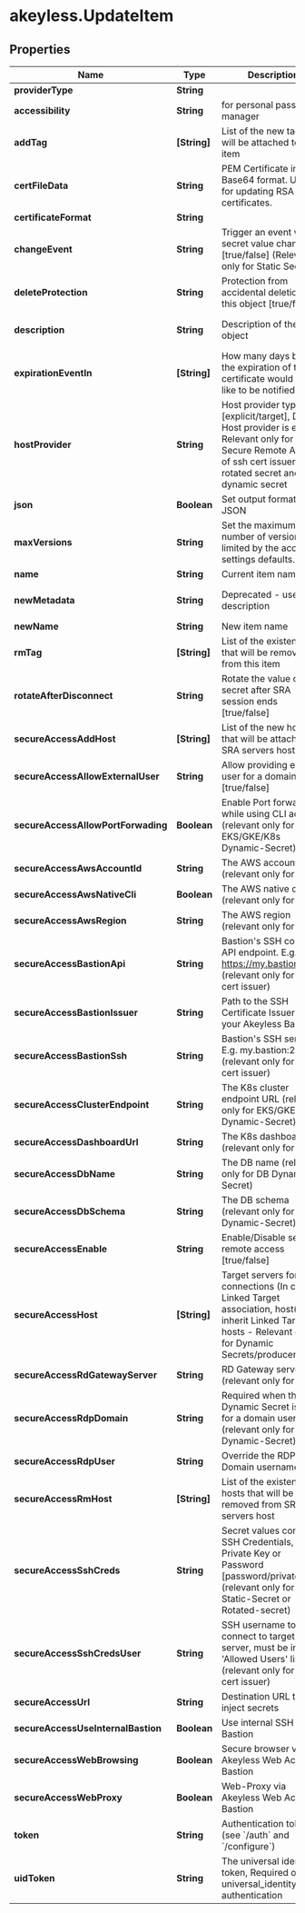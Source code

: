 # akeyless.UpdateItem

## Properties

Name | Type | Description | Notes
------------ | ------------- | ------------- | -------------
**providerType** | **String** |  | [optional] 
**accessibility** | **String** | for personal password manager | [optional] [default to &#39;regular&#39;]
**addTag** | **[String]** | List of the new tags that will be attached to this item | [optional] 
**certFileData** | **String** | PEM Certificate in a Base64 format. Used for updating RSA keys&#39; certificates. | [optional] 
**certificateFormat** | **String** |  | [optional] 
**changeEvent** | **String** | Trigger an event when a secret value changed [true/false] (Relevant only for Static Secret) | [optional] 
**deleteProtection** | **String** | Protection from accidental deletion of this object [true/false] | [optional] 
**description** | **String** | Description of the object | [optional] [default to &#39;default_metadata&#39;]
**expirationEventIn** | **[String]** | How many days before the expiration of the certificate would you like to be notified. | [optional] 
**hostProvider** | **String** | Host provider type [explicit/target], Default Host provider is explicit, Relevant only for Secure Remote Access of ssh cert issuer, ldap rotated secret and ldap dynamic secret | [optional] 
**json** | **Boolean** | Set output format to JSON | [optional] [default to false]
**maxVersions** | **String** | Set the maximum number of versions, limited by the account settings defaults. | [optional] 
**name** | **String** | Current item name | 
**newMetadata** | **String** | Deprecated - use description | [optional] [default to &#39;default_metadata&#39;]
**newName** | **String** | New item name | [optional] 
**rmTag** | **[String]** | List of the existent tags that will be removed from this item | [optional] 
**rotateAfterDisconnect** | **String** | Rotate the value of the secret after SRA session ends [true/false] | [optional] [default to &#39;false&#39;]
**secureAccessAddHost** | **[String]** | List of the new hosts that will be attached to SRA servers host | [optional] 
**secureAccessAllowExternalUser** | **String** | Allow providing external user for a domain users [true/false] | [optional] 
**secureAccessAllowPortForwading** | **Boolean** | Enable Port forwarding while using CLI access (relevant only for EKS/GKE/K8s Dynamic-Secret) | [optional] 
**secureAccessAwsAccountId** | **String** | The AWS account id (relevant only for aws) | [optional] 
**secureAccessAwsNativeCli** | **Boolean** | The AWS native cli (relevant only for aws) | [optional] 
**secureAccessAwsRegion** | **String** | The AWS region (relevant only for aws) | [optional] 
**secureAccessBastionApi** | **String** | Bastion&#39;s SSH control API endpoint. E.g. https://my.bastion:9900 (relevant only for ssh cert issuer) | [optional] 
**secureAccessBastionIssuer** | **String** | Path to the SSH Certificate Issuer for your Akeyless Bastion | [optional] 
**secureAccessBastionSsh** | **String** | Bastion&#39;s SSH server. E.g. my.bastion:22 (relevant only for ssh cert issuer) | [optional] 
**secureAccessClusterEndpoint** | **String** | The K8s cluster endpoint URL (relevant only for EKS/GKE/K8s Dynamic-Secret) | [optional] 
**secureAccessDashboardUrl** | **String** | The K8s dashboard url (relevant only for k8s) | [optional] 
**secureAccessDbName** | **String** | The DB name (relevant only for DB Dynamic-Secret) | [optional] 
**secureAccessDbSchema** | **String** | The DB schema (relevant only for DB Dynamic-Secret) | [optional] 
**secureAccessEnable** | **String** | Enable/Disable secure remote access [true/false] | [optional] 
**secureAccessHost** | **[String]** | Target servers for connections (In case of Linked Target association, host(s) will inherit Linked Target hosts - Relevant only for Dynamic Secrets/producers) | [optional] 
**secureAccessRdGatewayServer** | **String** | RD Gateway server (relevant only for rdp) | [optional] 
**secureAccessRdpDomain** | **String** | Required when the Dynamic Secret is used for a domain user (relevant only for RDP Dynamic-Secret) | [optional] 
**secureAccessRdpUser** | **String** | Override the RDP Domain username | [optional] 
**secureAccessRmHost** | **[String]** | List of the existent hosts that will be removed from SRA servers host | [optional] 
**secureAccessSshCreds** | **String** | Secret values contains SSH Credentials, either Private Key or Password [password/private-key] (relevant only for Static-Secret or Rotated-secret) | [optional] 
**secureAccessSshCredsUser** | **String** | SSH username to connect to target server, must be in &#39;Allowed Users&#39; list (relevant only for ssh cert issuer) | [optional] 
**secureAccessUrl** | **String** | Destination URL to inject secrets | [optional] 
**secureAccessUseInternalBastion** | **Boolean** | Use internal SSH Bastion | [optional] 
**secureAccessWebBrowsing** | **Boolean** | Secure browser via Akeyless Web Access Bastion | [optional] [default to false]
**secureAccessWebProxy** | **Boolean** | Web-Proxy via Akeyless Web Access Bastion | [optional] [default to false]
**token** | **String** | Authentication token (see &#x60;/auth&#x60; and &#x60;/configure&#x60;) | [optional] 
**uidToken** | **String** | The universal identity token, Required only for universal_identity authentication | [optional] 


